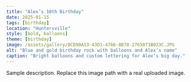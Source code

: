 ```yaml
---
title: "Alex’s 10th Birthday"
date: 2025-01-15
tags: [birthday]
location: "Huntersville"
style: [bold, balloons]
theme: [birthday]
image: /assets/gallery/0CD90A13-43D1-4766-8B78-2765071B023C.JPG
alt: "Blue and gold birthday rock with balloons and Alex’s name"
caption: "Bright balloons and custom lettering for Alex’s big day."
---
```


Sample description. Replace this image path with a real uploaded image.
